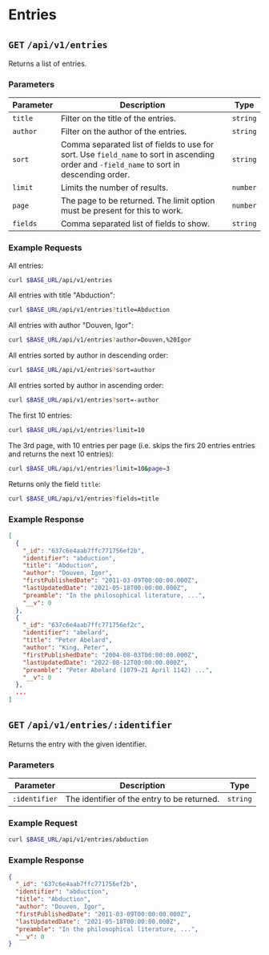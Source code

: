 # Entries

## `GET` `/api/v1/entries`

Returns a list of entries.

### Parameters

| Parameter | Description                          | Type     |
| ---       | ---                                  | ---      |
| `title`   | Filter on the title of the entries.  | `string` |
| `author`  | Filter on the author of the entries. | `string` |
| `sort`    | Comma separated list of fields to use for sort. Use `field_name` to sort in ascending order and `-field_name` to sort in descending order.  | `string` |
| `limit`   | Limits the number of results.        | `number` |
| `page`    | The page to be returned. The limit option must be present for this to work.  | `number` |
| `fields`  | Comma separated list of fields to show.  | `string` |

### Example Requests

All entries:

```bash
curl $BASE_URL/api/v1/entries
```

All entries with title "Abduction":

```bash
curl $BASE_URL/api/v1/entries?title=Abduction
```

All entries with author "Douven, Igor":

```bash
curl $BASE_URL/api/v1/entries?author=Douven,%20Igor
```

All entries sorted by author in descending order:

```bash
curl $BASE_URL/api/v1/entries?sort=author
```

All entries sorted by author in ascending order:

```bash
curl $BASE_URL/api/v1/entries?sort=-author
```

The first 10 entries:

```bash
curl $BASE_URL/api/v1/entries?limit=10
```

The 3rd page, with 10 entries per page (i.e. skips the firs 20 entries entries
and returns the next 10 entries):

```bash
curl $BASE_URL/api/v1/entries?limit=10&page=3
```

Returns only the field `title`:

```bash
curl $BASE_URL/api/v1/entries?fields=title
```

### Example Response

```json
[
  {
    "_id": "637c6e4aab7ffc771756ef2b",
    "identifier": "abduction",
    "title": "Abduction",
    "author": "Douven, Igor",
    "firstPublishedDate": "2011-03-09T00:00:00.000Z",
    "lastUpdatedDate": "2021-05-18T00:00:00.000Z",
    "preamble": "In the philosophical literature, ...",
    "__v": 0
  },
  {
    "_id": "637c6e4aab7ffc771756ef2c",
    "identifier": "abelard",
    "title": "Peter Abelard",
    "author": "King, Peter",
    "firstPublishedDate": "2004-08-03T00:00:00.000Z",
    "lastUpdatedDate": "2022-08-12T00:00:00.000Z",
    "preamble": "Peter Abelard (1079–21 April 1142) ...",
    "__v": 0
  }, 
  ...
]
```

## `GET` `/api/v1/entries/:identifier`

Returns the entry with the given identifier.

### Parameters

| Parameter     | Description                                 | Type     |
| ---           | ---                                         | ---      |
| `:identifier` | The identifier of the entry to be returned. | `string` |

### Example Request

```bash
curl $BASE_URL/api/v1/entries/abduction
```

### Example Response

```json
{
  "_id": "637c6e4aab7ffc771756ef2b",
  "identifier": "abduction",
  "title": "Abduction",
  "author": "Douven, Igor",
  "firstPublishedDate": "2011-03-09T00:00:00.000Z",
  "lastUpdatedDate": "2021-05-18T00:00:00.000Z",
  "preamble": "In the philosophical literature, ...",
  "__v": 0
}
```
